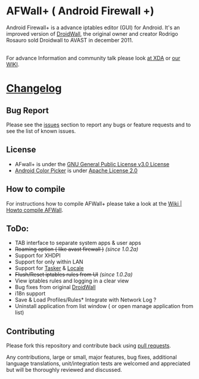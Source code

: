 AFWall+ ( Android Firewall +)
======
Android Firewall+ is a advance iptables editor (GUI) for Android. It's an improved version of [DroidWall](http://code.google.com/p/droidwall), the original owner and creator Rodrigo Rosauro sold Droidwall to AVAST in december 2011.

<br>For advance Information and community talk please look [at XDA](http://forum.xda-developers.com/showthread.php?t=1957231) or [our WIKI](https://github.com/ukanth/afwall/wiki).

[Changelog](https://github.com/ukanth/afwall/blob/master/Changelog.md)
======

## Bug Report
Please see the [issues](https://github.com/ukanth/afwall/issues) section to
report any bugs or feature requests and to see the list of known issues.

## License

* AFwall+ is under the [GNU General Public License v3.0 License](https://www.gnu.org/licenses/gpl.html)
* [Android Color Picker](https://code.google.com/p/android-color-picker) is under [Apache License 2.0](http://www.apache.org/licenses/LICENSE-2.0)


## How to compile
For instructions how to compile AFWall+ please take a look at the [Wiki | Howto compile AFWall](https://github.com/ukanth/afwall/wiki/Howto-compile-AFWall-).


## ToDo: 
* TAB interface to separate system apps & user apps 
* ~~Roaming option ( like avast firewall )~~ <i>(since 1.0.2a)</i>
* Support for XHDPI
* Support for only within LAN 
* Support for [Tasker](http://tasker.dinglisch.net/) & [Locale](http://www.twofortyfouram.com/) 
* ~~Flush/Reset iptables rules from UI~~ <i>(since 1.0.2a)</i>
* View iptables rules and logging in a clear view 
* Bug fixes from original [DroidWall](http://code.google.com/p/droidwall/) 
* i18n support
* Save & Load Profiles/Rules* Integrate with Network Log ? 
* Uninstall application from list window ( or open manage application from list)


## Contributing

Please fork this repository and contribute back using
[pull requests](https://github.com/ukanth/afwall/pulls).

Any contributions, large or small, major features, bug fixes, additional
language translations, unit/integration tests are welcomed and appreciated
but will be thoroughly reviewed and discussed.